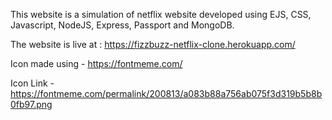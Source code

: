 This website is a simulation of netflix website developed using EJS, CSS, Javascript, NodeJS, Express, Passport and MongoDB.

The website is live at : https://fizzbuzz-netflix-clone.herokuapp.com/

Icon made using - https://fontmeme.com/

Icon Link - https://fontmeme.com/permalink/200813/a083b88a756ab075f3d319b5b8b0fb97.png


